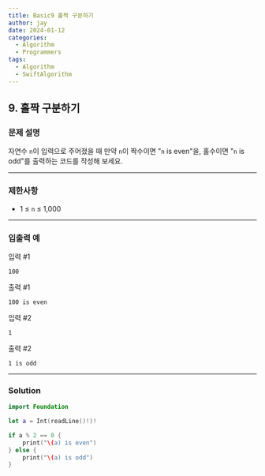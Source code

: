 ```yaml
---
title: Basic9 홀짝 구분하기
author: jay
date: 2024-01-12
categories:
  - Algorithm
  - Programmers
tags:
  - Algorithm
  - SwiftAlgorithm
---
```

## 9. 홀짝 구분하기

### 문제 설명

자연수 `n`이 입력으로 주어졌을 때 만약 `n`이 짝수이면 "`n` is even"을, 홀수이면 "`n` is odd"를 출력하는 코드를 작성해 보세요.

---

### 제한사항

- 1 ≤ `n` ≤ 1,000

---

### 입출력 예

입력 #1

```
100
```

출력 #1

```
100 is even
```

입력 #2

```
1
```

출력 #2

```
1 is odd
```

---

### Solution

```swift
import Foundation

let a = Int(readLine()!)!

if a % 2 == 0 {
    print("\(a) is even")
} else {
    print("\(a) is odd")
}
```



